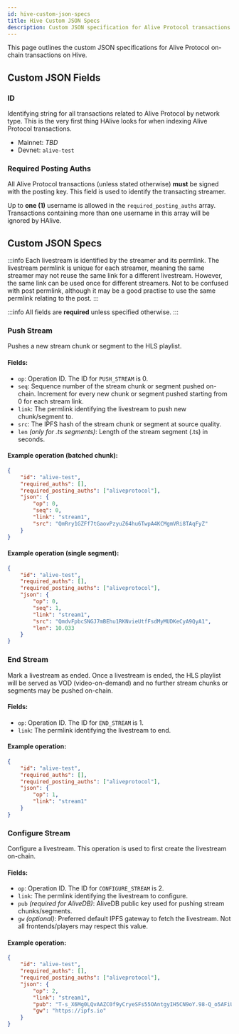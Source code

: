 ```yaml
---
id: hive-custom-json-specs
title: Hive Custom JSON Specs
description: Custom JSON specification for Alive Protocol transactions on Hive
---
```


This page outlines the custom JSON specifications for Alive Protocol on-chain transactions on Hive.

## Custom JSON Fields

### ID

Identifying string for all transactions related to Alive Protocol by network type. This is the very first thing HAlive looks for when indexing Alive Protocol transactions.

* Mainnet: *TBD*
* Devnet: `alive-test`

### Required Posting Auths

All Alive Protocol transactions (unless stated otherwise) **must** be signed with the posting key. This field is used to identify the transacting streamer.

Up to **one (1)** username is allowed in the `required_posting_auths` array. Transactions containing more than one username in this array will be ignored by HAlive.

## Custom JSON Specs

:::info
Each livestream is identified by the streamer and its permlink. The livestream permlink is unique for each streamer, meaning the same streamer may not reuse the same link for a different livestream. However, the same link can be used once for different streamers. Not to be confused with post permlink, although it may be a good practise to use the same permlink relating to the post.
:::

:::info
All fields are **required** unless specified otherwise.
:::

### Push Stream

Pushes a new stream chunk or segment to the HLS playlist.

#### Fields:
* `op`: Operation ID. The ID for `PUSH_STREAM` is 0.
* `seq`: Sequence number of the stream chunk or segment pushed on-chain. Increment for every new chunk or segment pushed starting from 0 for each stream link.
* `link`: The permlink identifying the livestream to push new chunk/segment to.
* `src`: The IPFS hash of the stream chunk or segment at source quality.
* `len` *(only for .ts segments)*: Length of the stream segment (.ts) in seconds.

#### Example operation (batched chunk):
```json
{
    "id": "alive-test",
    "required_auths": [],
    "required_posting_auths": ["aliveprotocol"],
    "json": {
        "op": 0,
        "seq": 0,
        "link": "stream1",
        "src": "QmRry1GZFf7tGaovPzyuZ64hu6TwpA4KCMgmVRi8TAqFyZ"
    }
}
```

#### Example operation (single segment):
```json
{
    "id": "alive-test",
    "required_auths": [],
    "required_posting_auths": ["aliveprotocol"],
    "json": {
        "op": 0,
        "seq": 1,
        "link": "stream1",
        "src": "QmdvFpbcSNGJ7mBEhu1RKNvieUtfFsdMyMUDKeCyA9QyA1",
        "len": 10.033
    }
}
```

### End Stream

Mark a livestream as ended. Once a livestream is ended, the HLS playlist will be served as VOD (video-on-demand) and no further stream chunks or segments may be pushed on-chain.

#### Fields:
* `op`: Operation ID. The ID for `END_STREAM` is 1.
* `link`: The permlink identifying the livestream to end.

#### Example operation:
```json
{
    "id": "alive-test",
    "required_auths": [],
    "required_posting_auths": ["aliveprotocol"],
    "json": {
        "op": 1,
        "link": "stream1"
    }
}
```

### Configure Stream

Configure a livestream. This operation is used to first create the livestream on-chain.

#### Fields:
* `op`: Operation ID. The ID for `CONFIGURE_STREAM` is 2.
* `link`: The permlink identifying the livestream to configure.
* `pub` *(required for AliveDB)*: AliveDB public key used for pushing stream chunks/segments.
* `gw` *(optional)*: Preferred default IPFS gateway to fetch the livestream. Not all frontends/players may respect this value.

#### Example operation:
```json
{
    "id": "alive-test",
    "required_auths": [],
    "required_posting_auths": ["aliveprotocol"],
    "json": {
        "op": 2,
        "link": "stream1",
        "pub": "T-s_X6Mg0LQvAAZC0f9yCryeSFs55OAntgyIH5CN9oY.98-Q_o5AFiUjbbaml6WEDp5tcZb3S56LpfYk78Yzb_s",
        "gw": "https://ipfs.io"
    }
}
```